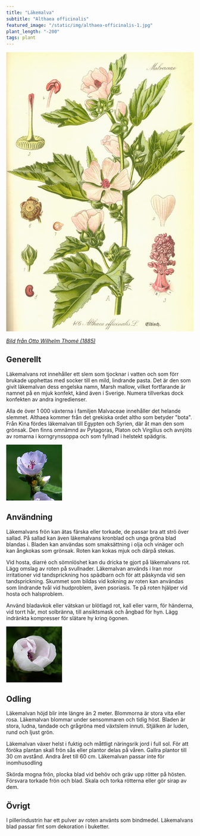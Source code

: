 ```yaml
---
title: "Läkemalva"
subtitle: "Althaea officinalis"
featured_image: "/static/img/althaea-officinalis-1.jpg"
plant_length: "-200"
tags: plant
---
```


![](/static/img/althaea-officinalis-3.jpg)

[_Bild från Otto Wilhelm Thomé (1885)_](https://sv.wikipedia.org/wiki/Otto_Wilhelm_Thom%C3%A9)

## Generellt

Läkemalvans rot innehåller ett slem som tjocknar i vatten och som förr brukade upphettas med socker till en mild, lindrande pasta. Det är den som givit läkemalvan dess engelska namn, Marsh mallow, vilket fortfarande är namnet på en mjuk konfekt, känd även i Sverige. Numera tillverkas dock konfekten av andra ingredienser.

Alla de över 1 000 växterna i familjen Malvaceae innehåller det helande slemmet. Althaea kommer från det grekiska ordet altho som betyder "bota". Från Kina fördes läkemalvan till Egypten och Syrien, där åt man den som grönsak. Den finns omnämnd av Pytagoras, Platon och Virgilius och avnjöts av romarna i korngrynssoppa och som fyllnad i helstekt spädgris.

![](/static/img/althaea-officinalis-1.jpg)

## Användning

Läkemalvans frön kan ätas färska eller torkade, de passar bra att strö över sallad. På sallad kan även läkemalvans kronblad och unga gröna blad blandas i. Bladen kan användas som smaksättning i olja och vinäger och kan ångkokas som grönsak. Roten kan kokas mjuk och därpå stekas.

Vid hosta, diarré och sömnlöshet kan du dricka te gjort på läkemalvans rot. Lägg omslag av roten på svullnader. Läkemalvan används i Iran mor irritationer vid tandsprickning hos spädbarn och för att påskynda vid sen tandsprickning. Skummet som bildas vid kokning av roten kan användas som lindrande tvål vid hudproblem, även psoriasis. Te på roten hjälper vid hosta och halsproblem.

Använd bladavkok eller vätskan ur blötlagd rot, kall eller varm, för händerna, vid torrt hår, mot solbränna, till ansiktsmask och ångbad för hyn. Lägg indränkta kompresser för slätare hy kring ögonen.

![](/static/img/althaea-officinalis-2.jpg)

## Odling

Läkemalvan höjd blir inte längre än 2 meter. Blommorna är stora vita eller rosa. Läkemalvan blommar under sensommaren och tidig höst. Bladen är stora, ludna, tandade och grågröna med växtslem innuti. Stjälken är luden, rund och ljust grön.

Läkemalvan växer helst i fuktig och måttligt näringsrik jord i full sol. För att föröka plantan skall frön sås eller plantor delas på våren. Gallra plantor till 30 cm avstånd. Andra året till 60 cm. Läkemalvan passar inte för inomhusodling

Skörda mogna frön, plocka blad vid behöv och gräv upp rötter på hösten. Försvara torkade frön och blad. Skala och torka rötterna eller gör sirap av dem.

## Övrigt

I pillerindustrin har ett pulver av roten använts som bindmedel. Läkemalvans blad passar fint som dekoration i buketter.

